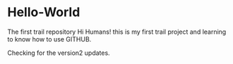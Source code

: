 # Hello-World
The first trail repository
Hi Humans!
this is my first trail project and learning to know how to use GITHUB.

Checking for the version2 updates.
